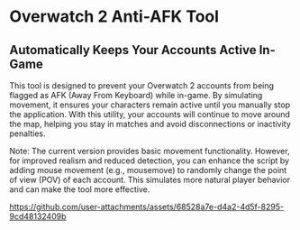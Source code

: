 
# Overwatch 2 Anti-AFK Tool
## Automatically Keeps Your Accounts Active In-Game

This tool is designed to prevent your Overwatch 2 accounts from being flagged as AFK (Away From Keyboard) while in-game. By simulating movement, it ensures your characters remain active until you manually stop the application.
With this utility, your accounts will continue to move around the map, helping you stay in matches and avoid disconnections or inactivity penalties.

Note:
The current version provides basic movement functionality.
However, for improved realism and reduced detection, you can enhance the script by adding mouse movement (e.g., mousemove) to randomly change the point of view (POV) of each account.
This simulates more natural player behavior and can make the tool more effective.

https://github.com/user-attachments/assets/68528a7e-d4a2-4d5f-8295-9cd48132409b
